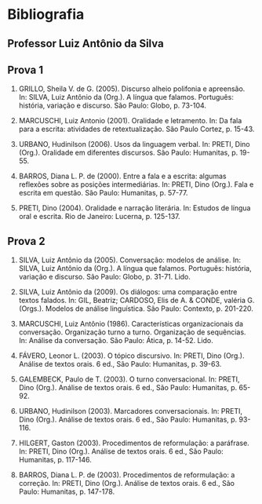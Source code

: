 Bibliografia
============

Professor Luiz Antônio da Silva
-------------------------------

Prova 1
-------

1. GRILLO, Sheila V. de G. (2005). Discurso alheio polifonia e apreensão. In: SILVA, Luiz Antônio da (Org.). A língua que falamos. Português: história, variação e discurso. São Paulo: Globo, p. 73-104.

2. MARCUSCHI, Luiz Antonio (2001). Oralidade e letramento. In: Da fala para a escrita: atividades de retextualização. São Paulo Cortez, p. 15-43.

3. URBANO, Hudinilson (2006). Usos da linguagem verbal. In: PRETI, Dino (Org.). Oralidade em diferentes discursos. São Paulo: Humanitas, p. 19-55.

4. BARROS, Diana L. P. de (2000). Entre a fala e a escrita: algumas reflexões sobre as posições intermediárias. In: PRETI, Dino (Org.). Fala e escrita em questão. São Paulo: Humanitas, p. 57-77.

5. PRETI, Dino (2004). Oralidade e narração literária. In: Estudos de língua oral e escrita. Rio de Janeiro: Lucerna, p. 125-137.


Prova 2
-------

1. SILVA, Luiz Antônio da (2005). Conversação: modelos de análise. In: SILVA, Luiz Antônio da (Org.). A língua que falamos. Português: história, variação e discurso. São Paulo: Globo, p. 31-71. Lido.

2. SILVA, Luiz Antônio da (2009). Os diálogos: uma comparação entre textos falados. In: GIL, Beatriz; CARDOSO, Elis de A. & CONDE, valéria G. (Orgs.). Modelos de análise linguística. São Paulo: Contexto, p. 201-220.

3. MARCUSCHI, Luiz Antônio (1986). Características organizacionais da conversação. Organização turno a turno. Organização de sequências. In: Análise da conversação. São Paulo: Ática, p. 14-52. Lido.

4. FÁVERO, Leonor L. (2003). O tópico discursivo. In: PRETI, Dino (Org.). Análise de textos orais. 6 ed., São Paulo: Humanitas, p. 39-63.

5. GALEMBECK, Paulo de T. (2003). O turno conversacional. In: PRETI, Dino (Org.). Análise de textos orais. 6 ed., São Paulo: Humanitas, p. 65-92.

6. URBANO, Hudinilson (2003). Marcadores conversacionais. In: PRETI, Dino (Org.). Análise de textos orais. 6 ed., São Paulo: Humanitas, p. 93-116.

7. HILGERT, Gaston (2003). Procedimentos de reformulação: a paráfrase. In: PRETI, Dino (Org.). Análise de textos orais. 6 ed., São Paulo: Humanitas, p. 117-146.

8. BARROS, Diana L. P. de (2003). Procedimentos de reformulação: a correção. In: PRETI, Dino (Org.). Análise de textos orais. 6 ed., São Paulo: Humanitas, p. 147-178.